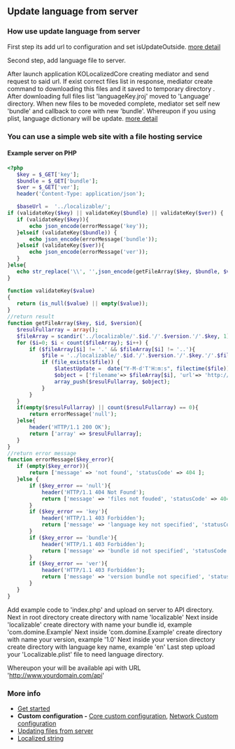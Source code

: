 ## Update language from server

### How use update language from server

First step its add url to configuration and set isUpdateOutside.  [more detail](/Documentation/CustomConfiguration.md)

Second step, add language file to server.

After launch application KOLocalizedCore creating mediator and send request to said url.
If exist correct files list in response, mediator create command to downloading this files and it saved to temporary directory .
After downloading full files list  'languageKey.jroj' moved  to 'Language' directory.
When new files to be moveded complete, mediator set self new 'bundle' and callback to core with new 'bundle'.
Whereupon if you using plist, language dictionary will be update. [more detail](/Documentation/UpdatingFromServer.md)

### You can use a simple web site with a file hosting service
#### Example server on PHP

 ```PHP
 <?php
    $key = $_GET['key'];
    $bundle = $_GET['bundle'];
    $ver = $_GET['ver'];
    header('Content-Type: application/json');
 
    $baseUrl =  '../localizable/';
if (validateKey($key) || validateKey($bundle) || validateKey($ver)) {
    if (validateKey($key)){
        echo json_encode(errorMessage('key'));
    }elseif (validateKey($bundle)) {
        echo json_encode(errorMessage('bundle'));
    }elseif (validateKey($ver)){
        echo json_encode(errorMessage('ver'));
    }
}else{
    echo str_replace('\\', '',json_encode(getFileArray($key, $bundle, $ver)));
}
 
function validateKey($value)
{
    return (is_null($value) || empty($value));
}
//return result
function getFileArray($key, $id, $version){
    $resulFullarray = array();
    $fileArray = scandir('../localizable/'.$id.'/'.$version.'/'.$key, 1);
    for ($i=0; $i < count($fileArray); $i++) {
        if ($fileArray[$i] != '.' && $fileArray[$i] != '..'){
            $file = '../localizable/'.$id.'/'.$version.'/'.$key.'/'.$fileArray[$i];
            if (file_exists($file)) {
                $latestUpdate =  date("Y-M-d'T'H:m:s", filectime($file));
                $object = ['filename'=> $fileArray[$i], 'url'=> 'http://'.$_SERVER['HTTP_HOST'].'/'.'localizable/'.$id.'/'.$version.'/'.$key.'/'.$fileArray[$i], 'latest_update' => $latestUpdate];
                array_push($resulFullarray, $object);
            }
        }
    }
    if(empty($resulFullarray) || count($resulFullarray) == 0){
        return errorMessage('null');
    }else{
        header('HTTP/1.1 200 OK');
        return ['array' => $resulFullarray];
    }
}
//return error message
function errorMessage($key_error){
    if (empty($key_error)){
        return ['message' => 'not found', 'statusCode' => 404 ];
    }else {
        if ($key_error == 'null'){
            header('HTTP/1.1 404 Not Found');
            return ['message' => 'files not fouded', 'statusCode' => 404 ];
        }
        if ($key_error == 'key'){
            header('HTTP/1.1 403 Forbidden');
            return ['message' => 'language key not specified', 'statusCode' => 403 ];
        }
        if ($key_error == 'bundle'){
            header('HTTP/1.1 403 Forbidden');
            return ['message' => 'bundle id not specified', 'statusCode' => 403 ];
        }
        if ($key_error == 'ver'){
            header('HTTP/1.1 403 Forbidden');
            return ['message' => 'version bundle not specified', 'statusCode' => 403 ];
        }
    }
}
 ```
Add example code to 'index.php' and upload on server to API directory.
Next in root directory create directory with name 'localizable'
Next inside 'localizable' create directory with name your bundle id, example 'com.domine.Example'
Next inside 'com.domine.Example' create directory with name your version, example '1.0'
Next inside your version directory create directory with language key name, example 'en'
Last step upload your 'Localizable.plist' file to  need language directory.

Whereupon your will be available api with URL 'http://www.yourdomain.com/api'

### More info
- [Get started](/Documentation/GetStarted.md)
- **Custom configuration -** [Core custom configuration](/Documentation/CustomConfiguration.md),  [Network Custom configuration](/Documentation/NetworkCustomConfiguration.md)
- [Updating files from server](/Documentation/UpdatingFromServer.md)
- [Localized string](/Documentation/LocalizedString.md)
